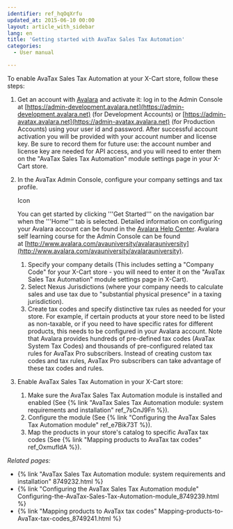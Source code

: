 ```yaml
---
identifier: ref_hqOqXrfu
updated_at: 2015-06-10 00:00
layout: article_with_sidebar
lang: en
title: 'Getting started with AvaTax Sales Tax Automation'
categories:
  - User manual

---
```



To enable AvaTax Sales Tax Automation at your X-Cart store, follow these steps:

1.  Get an account with [Avalara](http://avlr.co/1EPeUtq) and activate it: log in to the Admin Console at [https://admin-development.avalara.net](https://admin-development.avalara.net) (for Development Accounts) or [https://admin-avatax.avalara.net](https://admin-avatax.avalara.net) (for Production Accounts) using your user id and password. After successful account activation you will be provided with your account number and license key. Be sure to record them for future use: the account number and license key are needed for API access, and you will need to enter them on the "AvaTax Sales Tax Automation" module settings page in your X-Cart store.

2.  In the AvaTax Admin Console, configure your company settings and tax profile.

    Icon

    You can get started by clicking '''Get Started''' on the navigation bar when the '''Home''' tab is selected. Detailed information on configuring your Avalara account can be found in the [Avalara Help Center](https://help.avalara.com/). Avalara self learning course for the Admin Console can be found at [http://www.avalara.com/avauniversity/avalarauniversity](http://www.avalara.com/avauniversity/avalarauniversity).

    1.  Specify your company details (This includes setting a "Company Code" for your X-Cart store - you will need to enter it on the "AvaTax Sales Tax Automation" module settings page in X-Cart).
    2.  Select Nexus Jurisdictions (where your company needs to calculate sales and use tax due to "substantial physical presence" in a taxing jurisdiction).
    3.  Create tax codes and specify distinctive tax rules as needed for your store. For example, if certain products at your store need to be listed as non-taxable, or if you need to have specific rates for different products, this needs to be configured in your Avalara account. Note that Avalara provides hundreds of pre-defined tax codes (AvaTax System Tax Codes) and thousands of pre-configured related tax rules for AvaTax Pro subscribers. Instead of creating custom tax codes and tax rules, AvaTax Pro subscribers can take advantage of these tax codes and rules.  

3.  Enable AvaTax Sales Tax Automation in your X-Cart store:
    1.  Make sure the AvaTax Sales Tax Automation module is installed and enabled (See {% link "AvaTax Sales Tax Automation module: system requirements and installation" ref_7sCnJ9Fn %}).
    2.  Configure the module (See {% link "Configuring the AvaTax Sales Tax Automation module" ref_e7Bik73T %}).
    3.  Map the products in your store's catalog to specific AvaTax tax codes (See {% link "Mapping products to AvaTax tax codes" ref_OxmufIdA %}).

_Related pages:_

*   {% link "AvaTax Sales Tax Automation module: system requirements and installation" 8749232.html %}
*   {% link "Configuring the AvaTax Sales Tax Automation module" Configuring-the-AvaTax-Sales-Tax-Automation-module_8749239.html %}
*   {% link "Mapping products to AvaTax tax codes" Mapping-products-to-AvaTax-tax-codes_8749241.html %}